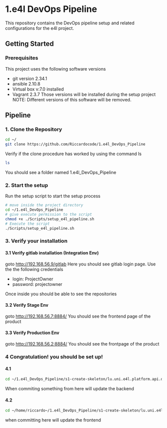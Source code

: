 # 1.e4l DevOps Pipeline

This repository contains the DevOps pipeline setup and related configurations for the e4l project.

## Getting Started

### Prerequisites
This project uses the following software versions
- git version 2.34.1
- ansible 2.10.8
- Virtual box v:7.0 installed 
- Vagrant 2.3.7
Those versions will be installed during the setup project
NOTE: Different versions of this software will be removed.


## Pipeline
### 1. Clone the Repository
```bash
cd ~/
git clone https://github.com/Riccardocode/1.e4l_DevOps_Pipeline
```
Verify if the clone procedure has worked by using the command ls
```bash
ls
```
You should see a folder named 1.e4l_DevOps_Pipeline

### 2. Start the setup
Run the setup script to start the setup process
```bash
# move inside the project directory
cd ~/1.e4l_DevOps_Pipeline
# give execute permission to the script
chmod +x ./Scripts/setup_e4l_pipeline.sh
# Execute the script
./Scripts/setup_e4l_pipeline.sh
```

### 3. Verify your installation
#### 3.1 Verify gitlab installation (Integration Env)
goto http://192.168.56.9/gitlab
Here you should see gitlab login page.
Use the the following credentials
- login: ProjectOwner
- password: projectowner

Once inside you should be able to see the repositories

#### 3.2 Verify Stage Env
goto http://192.168.56.7:8884/
You should see the frontend page of the product

#### 3.3 Verify Production Env
goto http://192.168.56.2:8884/
You should see the frontpage of the product

### 4 Congratulation! you should be set up!
#### 4.1 
```bash 
cd ~/1.e4l_DevOps_Pipeline/s1-create-skeleton/lu.uni.e4l.platform.api.dev
```
When commiting something from here will update the backend 

#### 4.2
```bash
cd ~/home/riccardo~/1.e4l_DevOps_Pipeline/s1-create-skeleton/lu.uni.e4l.platform.frontend.dev
```
when committing here will update the frontend